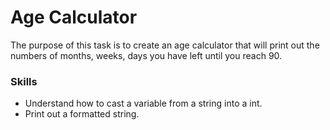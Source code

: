# Age Calculator
The purpose of this task is to create an age calculator that will print out the numbers of months, weeks, days you have left until you reach 90.

### Skills
- Understand how to cast a variable from a string into a int.
- Print out a formatted string.

